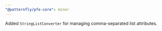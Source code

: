 ```yaml
---
"@patternfly/pfe-core": minor
---
```

Added `StringListConverter` for managing comma-separated list attributes.
